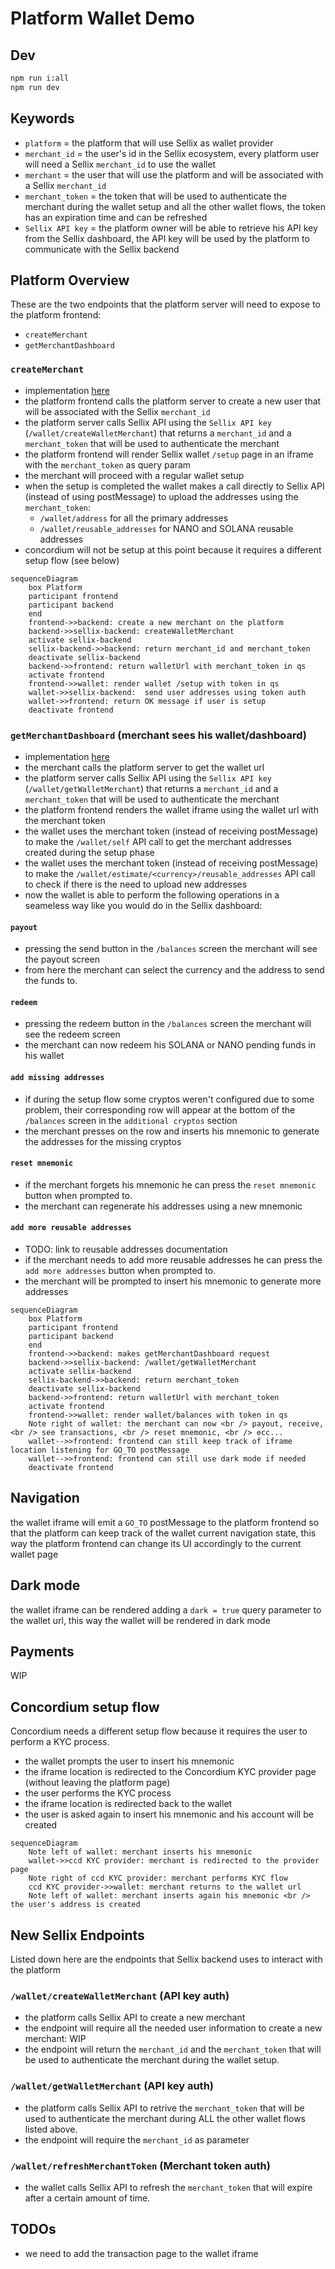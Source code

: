 

# Platform Wallet Demo
## Dev
```sh
npm run i:all
npm run dev
```
## Keywords
- `platform` = the platform that will use Sellix as wallet provider
- `merchant_id` = the user's id in the Sellix ecosystem, every platform user will need a Sellix `merchant_id` to use the wallet
- `merchant` = the user that will use the platform and will be associated with a Sellix `merchant_id`
- `merchant_token` = the token that will be used to authenticate the merchant during the wallet setup and all the other wallet flows, the token has an expiration time and can be refreshed
- `Sellix API key` = the platform owner will be able to retrieve his API key from the Sellix dashboard, the API key will be used by the platform to communicate with the Sellix backend

## Platform Overview
These are the two endpoints that the platform server will need to expose to the platform frontend:
- `createMerchant`
- `getMerchantDashboard`

### `createMerchant`
- implementation [here](./server/index.js)
- the platform frontend calls the platform server to create a new user that will be associated with the Sellix `merchant_id`
- the platform server calls Sellix API using the `Sellix API key` (`/wallet/createWalletMerchant`) that returns a `merchant_id` and a `merchant_token` that will be used to authenticate the merchant
- the platform frontend will render Sellix wallet `/setup` page in an iframe with the `merchant_token` as query param
- the merchant will proceed with a regular wallet setup
- when the setup is completed the wallet makes a call directly to Sellix API (instead of using postMessage) to upload the addresses using the `merchant_token`:
  - `/wallet/address` for all the primary addresses
  - `/wallet/reusable_addresses` for NANO and SOLANA reusable addresses
- concordium will not be setup at this point because it requires a different setup flow (see below)

```mermaid
sequenceDiagram
    box Platform
    participant frontend
    participant backend
    end
    frontend->>backend: create a new merchant on the platform
    backend->>sellix-backend: createWalletMerchant
    activate sellix-backend
    sellix-backend->>backend: return merchant_id and merchant_token
    deactivate sellix-backend
    backend->>frontend: return walletUrl with merchant_token in qs
    activate frontend
    frontend->>wallet: render wallet /setup with token in qs
    wallet->>sellix-backend:  send user addresses using token auth
    wallet->>frontend: return OK message if user is setup
    deactivate frontend
```

### `getMerchantDashboard` (merchant sees his wallet/dashboard)
- implementation [here](./server/index.js)
- the merchant calls the platform server to get the wallet url
- the platform server calls Sellix API using the `Sellix API key` (`/wallet/getWalletMerchant`) that returns a `merchant_id` and a `merchant_token` that will be used to authenticate the merchant
- the platform frontend renders the wallet iframe using the wallet url with the merchant token
- the wallet uses the merchant token (instead of receiving postMessage) to make the `/wallet/self` API call to get the merchant addresses created during the setup phase
- the wallet uses the merchant token (instead of receiving postMessage) to make the `/wallet/estimate/<currency>/reusable_addresses` API call to check if there is the need to upload new addresses
- now the wallet is able to perform the following operations in a seameless way like you would do in the Sellix dashboard:

#### `payout`
- pressing the send button in the `/balances` screen the merchant will see the payout screen
- from here the merchant can select the currency and the address to send the funds to.

#### `redeem`
- pressing the redeem button in the `/balances` screen the merchant will see the redeem screen
- the merchant can now redeem his SOLANA or NANO pending funds in his wallet

#### `add missing addresses`
- if during the setup flow some cryptos weren't configured due to some problem, their corresponding row will appear at the bottom of the `/balances` screen in the `additional cryptos` section
- the merchant presses on the row and inserts his mnemonic to generate the addresses for the missing cryptos

#### `reset mnemonic`
- if the merchant forgets his mnemonic he can press the `reset mnemonic` button when prompted to.
- the merchant can regenerate his addresses using a new mnemonic

#### `add more reusable addresses`
- TODO: link to reusable addresses documentation
- if the merchant needs to add more reusable addresses he can press the `add more addresses` button when prompted to.
- the merchant will be prompted to insert his mnemonic to generate more addresses

```mermaid
sequenceDiagram
    box Platform
    participant frontend
    participant backend
    end
    frontend->>backend: makes getMerchantDashboard request
    backend->>sellix-backend: /wallet/getWalletMerchant
    activate sellix-backend
    sellix-backend->>backend: return merchant_token
    deactivate sellix-backend
    backend->>frontend: return walletUrl with merchant_token
    activate frontend
    frontend->>wallet: render wallet/balances with token in qs
    Note right of wallet: the merchant can now <br /> payout, receive, <br /> see transactions, <br /> reset mnemonic, <br /> ecc...
    wallet-->>frontend: frontend can still keep track of iframe location listening for GO_TO postMessage
    wallet-->>frontend: frontend can still use dark mode if needed
    deactivate frontend
```

## Navigation
the wallet iframe will emit a `GO_TO` postMessage to the platform frontend so that the platform can keep track of the wallet current navigation state, this way the platform frontend can change its UI accordingly to the current wallet page

## Dark mode
the wallet iframe can be rendered adding a `dark = true` query parameter to the wallet url, this way the wallet will be rendered in dark mode

## Payments
WIP

## Concordium setup flow
Concordium needs a different setup flow because it requires the user to perform a KYC process.
- the wallet prompts the user to insert his mnemonic
- the iframe location is redirected to the Concordium KYC provider page (without leaving the platform page)
- the user performs the KYC process
- the iframe location is redirected back to the wallet
- the user is asked again to insert his mnemonic and his account will be created
```mermaid
sequenceDiagram
    Note left of wallet: merchant inserts his mnemonic
    wallet->>ccd KYC provider: merchant is redirected to the provider page
    Note right of ccd KYC provider: merchant performs KYC flow
    ccd KYC provider->>wallet: merchant returns to the wallet url
    Note left of wallet: merchant inserts again his mnemonic <br /> the user's address is created
```

## New Sellix Endpoints
Listed down here are the endpoints that Sellix backend uses to interact with the platform
### `/wallet/createWalletMerchant` (API key auth)
- the platform calls Sellix API to create a new merchant
- the endpoint will require all the needed user information to create a new merchant: WIP
- the endpoint will return the `merchant_id` and the `merchant_token` that will be used to authenticate the merchant during the wallet setup.

### `/wallet/getWalletMerchant` (API key auth)
- the platform calls Sellix API to retrive the `merchant_token` that will be used to authenticate the merchant during ALL the other wallet flows listed above.
- the endpoint will require the `merchant_id` as parameter

### `/wallet/refreshMerchantToken` (Merchant token auth)
- the wallet calls Sellix API to refresh the `merchant_token` that will expire after a certain amount of time.

## TODOs
- we need to add the transaction page to the wallet iframe
